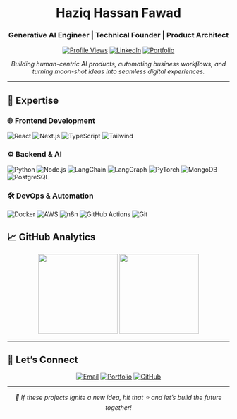 <div align="center">
  
# Haziq Hassan Fawad
### Generative AI Engineer | Technical Founder | Product Architect

[![Profile Views](https://komarev.com/ghpvc/?username=haziq046&color=blueviolet&style=for-the-badge)](https://github.com/Haziq046)
[![LinkedIn](https://img.shields.io/badge/LinkedIn-0077B5?style=for-the-badge&logo=linkedin&logoColor=white)](https://www.linkedin.com/in/haziq-hassan-fawad/)
[![Portfolio](https://img.shields.io/badge/Portfolio-12100E?style=for-the-badge&logo=google-chrome&logoColor=white)](https://haziq-portfolio-fullstack.vercel.app/)

</div>

<p align="center">
  <em>Building human-centric AI products, automating business workflows, and turning moon-shot ideas into seamless digital experiences.</em>
</p>

---

## 🎯 Expertise

### 🌐 Frontend Development
![React](https://img.shields.io/badge/React-20232A?style=flat-square&logo=react&logoColor=61DAFB)
![Next.js](https://img.shields.io/badge/Next.js-000000?style=flat-square&logo=next.js&logoColor=white)
![TypeScript](https://img.shields.io/badge/TypeScript-007ACC?style=flat-square&logo=typescript&logoColor=white)
![Tailwind](https://img.shields.io/badge/Tailwind_CSS-38B2AC?style=flat-square&logo=tailwind-css&logoColor=white)

### ⚙️ Backend & AI
![Python](https://img.shields.io/badge/Python-3776AB?style=flat-square&logo=python&logoColor=white)
![Node.js](https://img.shields.io/badge/Node.js-339933?style=flat-square&logo=node.js&logoColor=white)
![LangChain](https://img.shields.io/badge/LangChain-000000?style=flat-square)
![LangGraph](https://img.shields.io/badge/LangGraph-2F2E8B?style=flat-square&logo=strapi&logoColor=white)
![PyTorch](https://img.shields.io/badge/PyTorch-EE4C2C?style=flat-square&logo=pytorch&logoColor=white)
![MongoDB](https://img.shields.io/badge/MongoDB-47A248?style=flat-square&logo=mongodb&logoColor=white)
![PostgreSQL](https://img.shields.io/badge/PostgreSQL-316192?style=flat-square&logo=postgresql&logoColor=white)

### 🛠 DevOps & Automation
![Docker](https://img.shields.io/badge/Docker-2496ED?style=flat-square&logo=docker&logoColor=white)
![AWS](https://img.shields.io/badge/AWS-232F3E?style=flat-square&logo=amazon-aws&logoColor=white)
![n8n](https://img.shields.io/badge/n8n-EF5125?style=flat-square)
![GitHub Actions](https://img.shields.io/badge/GitHub_Actions-2088FF?style=flat-square&logo=github-actions&logoColor=white)
![Git](https://img.shields.io/badge/Git-F05032?style=flat-square&logo=git&logoColor=white)


## 📈 GitHub Analytics
<div align="center">
  <img height="180em" src="https://github-readme-stats.vercel.app/api?username=haziq046&show_icons=true&theme=tokyonight&include_all_commits=true&count_private=true"/>
  <img height="180em" src="https://github-readme-streak-stats.herokuapp.com/?user=haziq046&theme=tokyonight"/>
</div>

---

## 🤝 Let’s Connect
<div align="center">
  
[![Email](https://img.shields.io/badge/Email-D14836?style=for-the-badge&logo=gmail&logoColor=white)](mailto:haziq.hassan.fawad@gmaoil.com)
[![Portfolio](https://img.shields.io/badge/Portfolio-00C7B7?style=for-the-badge&logo=netlify&logoColor=white)](https://haziq-portfolio-fullstack.vercel.app/)
[![GitHub](https://img.shields.io/badge/GitHub-100000?style=for-the-badge&logo=github&logoColor=white)](https://github.com/Haziq046)

</div>

---

<div align="center">
  <em>🚀 If these projects ignite a new idea, hit that ⭐️ and let’s build the future together!</em>
</div>
